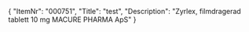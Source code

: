 {
  "ItemNr": "000751",
  "Title": "test",
  "Description": "Zyrlex, filmdragerad tablett 10 mg MACURE PHARMA ApS"
}